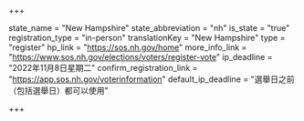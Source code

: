 +++

state_name = "New Hampshire"
state_abbreviation = "nh"
is_state = "true"
registration_type = "in-person"
translationKey = "New Hampshire"
type = "register"
hp_link = "https://sos.nh.gov/home"
more_info_link = "https://www.sos.nh.gov/elections/voters/register-vote"
ip_deadline = "2022年11月8日星期二"
confirm_registration_link = "https://app.sos.nh.gov/voterinformation"
default_ip_deadline = "選舉日之前（包括選舉日）都可以使用"

+++